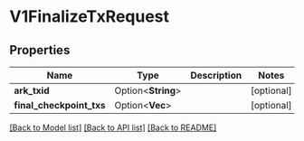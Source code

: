 # V1FinalizeTxRequest

## Properties

| Name                     | Type                    | Description | Notes      |
| ------------------------ | ----------------------- | ----------- | ---------- |
| **ark_txid**             | Option<**String**>      |             | [optional] |
| **final_checkpoint_txs** | Option<**Vec<String>**> |             | [optional] |

[[Back to Model list]](../README.md#documentation-for-models) [[Back to API list]](../README.md#documentation-for-api-endpoints) [[Back to README]](../README.md)
